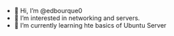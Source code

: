 - 👋 Hi, I’m @edbourque0
- 👀 I’m interested in networking and servers.
- 🌱 I’m currently learning hte basics of Ubuntu Server

<!---
edbourque0/edbourque0 is a ✨ special ✨ repository because its `README.md` (this file) appears on your GitHub profile.
You can click the Preview link to take a look at your changes.
--->
